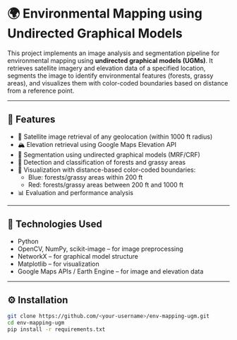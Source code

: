 # 🌍 Environmental Mapping using Undirected Graphical Models

This project implements an image analysis and segmentation pipeline for environmental mapping using **undirected graphical models (UGMs)**. It retrieves satellite imagery and elevation data of a specified location, segments the image to identify environmental features (forests, grassy areas), and visualizes them with color-coded boundaries based on distance from a reference point.

---

## 🚀 Features

- 📸 Satellite image retrieval of any geolocation (within 1000 ft radius)
- 🏔️ Elevation retrieval using Google Maps Elevation API
- 🧠 Segmentation using undirected graphical models (MRF/CRF)
- 🌲 Detection and classification of forests and grassy areas
- 🎨 Visualization with distance-based color-coded boundaries:
  - Blue: forests/grassy areas within 200 ft
  - Red: forests/grassy areas between 200 ft and 1000 ft
- 📊 Evaluation and performance analysis

---

## 🧱 Technologies Used

- Python
- OpenCV, NumPy, scikit-image – for image preprocessing
- NetworkX – for graphical model structure
- Matplotlib – for visualization
- Google Maps APIs / Earth Engine – for image and elevation data

---

## ⚙️ Installation

```bash
git clone https://github.com/<your-username>/env-mapping-ugm.git
cd env-mapping-ugm
pip install -r requirements.txt